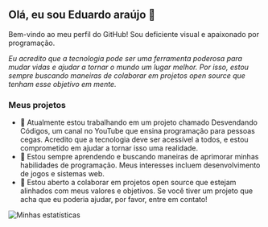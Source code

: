 <h2>Olá, eu sou Eduardo araújo 👋</h2>
<p>Bem-vindo ao meu perfil do GitHub! Sou deficiente visual e apaixonado por programação.</p>
<i>Eu acredito que a tecnologia pode ser uma ferramenta poderosa para mudar vidas e ajudar a tornar o mundo um lugar melhor. Por isso, estou sempre buscando maneiras de colaborar em projetos open source que tenham esse objetivo em mente.</i>
<h3>Meus projetos</h3>
<ul>
<li>🔭 Atualmente estou trabalhando em um projeto chamado Desvendando Códigos, um canal no YouTube que ensina programação para pessoas cegas. Acredito que a tecnologia deve ser acessível a todos, e estou comprometido em ajudar a tornar isso uma realidade.</li>
<li>🌱 Estou sempre aprendendo e buscando maneiras de aprimorar minhas habilidades de programação. Meus interesses incluem desenvolvimento de jogos e sistemas web.</li>
<li>👯 Estou aberto a colaborar em projetos open source que estejam alinhados com meus valores e objetivos. Se você tiver um projeto que acha que eu poderia ajudar, por favor, entre em contato!</li>
</ul>

![Minhas estatísticas](https://github-readme-stats.vercel.app/api?username=edu-mx&show_icons=true)
